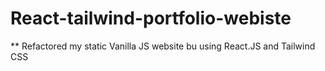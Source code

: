 # React-tailwind-portfolio-webiste
** Refactored my static Vanilla JS website bu using React.JS and Tailwind CSS
